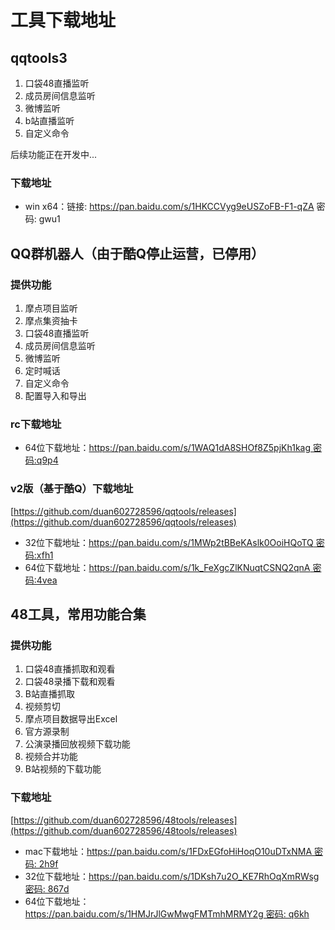 # 工具下载地址

## qqtools3

1. 口袋48直播监听   
2. 成员房间信息监听   
3. 微博监听   
4. b站直播监听   
5. 自定义命令   

后续功能正在开发中...

### 下载地址

* win x64：链接: https://pan.baidu.com/s/1HKCCVyg9eUSZoFB-F1-qZA  密码: gwu1

## QQ群机器人（由于酷Q停止运营，已停用）
### 提供功能
1. 摩点项目监听
2. 摩点集资抽卡
3. 口袋48直播监听
4. 成员房间信息监听
5. 微博监听
6. 定时喊话
7. 自定义命令   
8. 配置导入和导出
### rc下载地址
* 64位下载地址：[https://pan.baidu.com/s/1WAQ1dA8SHOf8Z5pjKh1kag  密码:q9p4](https://pan.baidu.com/s/1WAQ1dA8SHOf8Z5pjKh1kag)
### v2版（基于酷Q）下载地址
[https://github.com/duan602728596/qqtools/releases](https://github.com/duan602728596/qqtools/releases)   
* 32位下载地址：[https://pan.baidu.com/s/1MWp2tBBeKAslk0OoiHQoTQ  密码:xfh1](https://pan.baidu.com/s/1MWp2tBBeKAslk0OoiHQoTQ)
* 64位下载地址：[https://pan.baidu.com/s/1k_FeXgcZlKNuqtCSNQ2qnA  密码:4vea](https://pan.baidu.com/s/1k_FeXgcZlKNuqtCSNQ2qnA)

## 48工具，常用功能合集
### 提供功能
1. 口袋48直播抓取和观看   
2. 口袋48录播下载和观看   
3. B站直播抓取   
4. 视频剪切   
5. 摩点项目数据导出Excel   
6. 官方源录制   
7. 公演录播回放视频下载功能   
8. 视频合并功能   
9. B站视频的下载功能
### 下载地址
[https://github.com/duan602728596/48tools/releases](https://github.com/duan602728596/48tools/releases)
* mac下载地址：[https://pan.baidu.com/s/1FDxEGfoHiHoqO10uDTxNMA  密码: 2h9f](https://pan.baidu.com/s/1FDxEGfoHiHoqO10uDTxNMA)
* 32位下载地址：[https://pan.baidu.com/s/1DKsh7u2O_KE7RhOqXmRWsg  密码: 867d](https://pan.baidu.com/s/1DKsh7u2O_KE7RhOqXmRWsg)
* 64位下载地址：[https://pan.baidu.com/s/1HMJrJlGwMwgFMTmhMRMY2g  密码: q6kh](https://pan.baidu.com/s/1HMJrJlGwMwgFMTmhMRMY2g)
